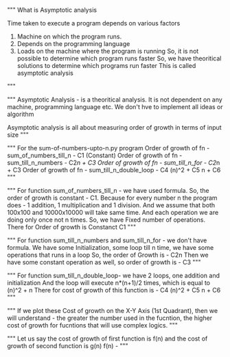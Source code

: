 """
What is Asymptotic analysis

Time taken to execute a program depends on various factors
1. Machine on which the program runs.
2. Depends on the programming language
3. Loads on the machine where the program is running
So, it is not possible to determine which program runs faster
So, we have theoritical solutions to determine which programs run faster
This is called asymptotic analysis

"""

"""
Asymptotic Analysis - is a theoritical analysis. 
It is not dependent on any machine, programming language etc.
We don't hve to implement all ideas or algorithm

Asymptotic analysis is all about measuring order of growth in terms of input size
"""

""" 
For the sum-of-numbers-upto-n.py program 
Order of growth of fn - sum_of_numbers_till_n   - C1 (Constant)
Order of growth of fn - sum_till_n_numbers      - C2*n + C3
Order of growth of fn - sum_till_n_for          - C2*n + C3
Order of growth of fn - sum_till_n_double_loop  - C4 (n)^2 + C5 n + C6
"""

""" 
For function sum_of_numbers_till_n - we have used formula.
So, the order of growth is constant - C1.
Because for every number n the program does - 1 addition, 1 multiplication and 1 division.
And we assume that both 100x100 and 10000x10000 will take same time.
And each operation we are doing only once not n times. So, we have Fixed number of operations.
There for Order of growth is Constanct C1
"""

""" 
For function sum_till_n_numbers and  sum_till_n_for - we don't have formula.
We have some Initialization, some loop till n time, we have some operations that runs in a loop
So, the order of Growth is - C2n
Then we have some constant operation as well, so order of growth is - C3
"""

""" 
For function sum_till_n_double_loop-
we have 2 loops, one addition and initialization
And the loop will execute n*(n+1)/2 times, which is equal to (n)^2 + n 
There for cost of growth of this function is - C4 (n)^2 + C5 n + C6
"""

""" 
If we plot these Cost of growth on the X-Y Axis (1st Quadrant), then we will understand - 
the greater the number used in the fucntion, the higher cost of growth for fucntions that will use complex logics.
"""

""" 
Let us say the cost of growth of first function is f(n) and the cost of growth of second function is g(n)
f(n) - 
"""